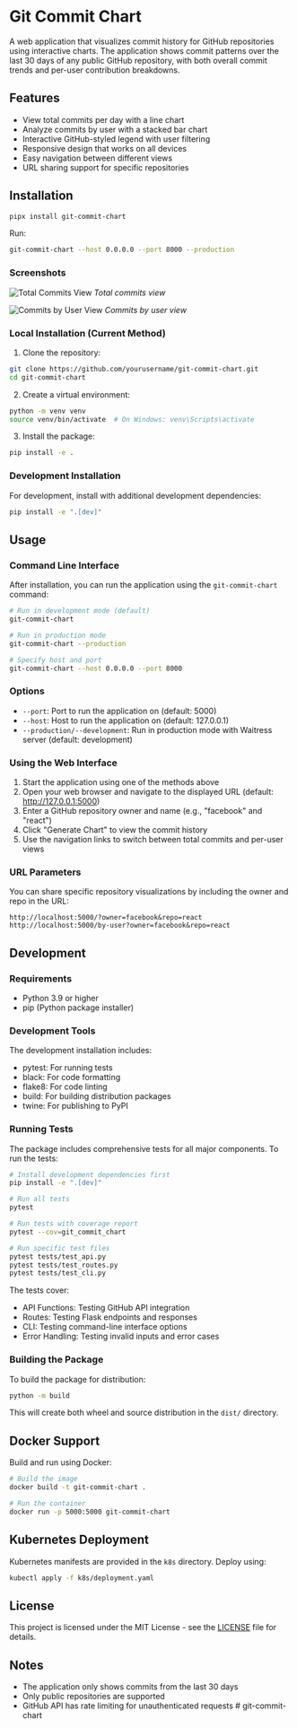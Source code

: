 # Git Commit Chart

A web application that visualizes commit history for GitHub repositories using interactive charts. The application shows commit patterns over the last 30 days of any public GitHub repository, with both overall commit trends and per-user contribution breakdowns.

## Features

- View total commits per day with a line chart
- Analyze commits by user with a stacked bar chart
- Interactive GitHub-styled legend with user filtering
- Responsive design that works on all devices
- Easy navigation between different views
- URL sharing support for specific repositories

## Installation

```sh
pipx install git-commit-chart
```

Run:
```sh
git-commit-chart --host 0.0.0.0 --port 8000 --production
```

### Screenshots

![Total Commits View](./screenshots/1.png)
*Total commits view*

![Commits by User View](./screenshots/2.png)
*Commits by user view*

### Local Installation (Current Method)

1. Clone the repository:
```bash
git clone https://github.com/yourusername/git-commit-chart.git
cd git-commit-chart
```

2. Create a virtual environment:
```bash
python -m venv venv
source venv/bin/activate  # On Windows: venv\Scripts\activate
```

3. Install the package:
```bash
pip install -e .
```

### Development Installation

For development, install with additional development dependencies:
```bash
pip install -e ".[dev]"
```

## Usage

### Command Line Interface

After installation, you can run the application using the `git-commit-chart` command:

```bash
# Run in development mode (default)
git-commit-chart

# Run in production mode
git-commit-chart --production

# Specify host and port
git-commit-chart --host 0.0.0.0 --port 8000
```

### Options

- `--port`: Port to run the application on (default: 5000)
- `--host`: Host to run the application on (default: 127.0.0.1)
- `--production/--development`: Run in production mode with Waitress server (default: development)

### Using the Web Interface

1. Start the application using one of the methods above
2. Open your web browser and navigate to the displayed URL (default: http://127.0.0.1:5000)
3. Enter a GitHub repository owner and name (e.g., "facebook" and "react")
4. Click "Generate Chart" to view the commit history
5. Use the navigation links to switch between total commits and per-user views

### URL Parameters

You can share specific repository visualizations by including the owner and repo in the URL:

```
http://localhost:5000/?owner=facebook&repo=react
http://localhost:5000/by-user?owner=facebook&repo=react
```

## Development

### Requirements

- Python 3.9 or higher
- pip (Python package installer)

### Development Tools

The development installation includes:
- pytest: For running tests
- black: For code formatting
- flake8: For code linting
- build: For building distribution packages
- twine: For publishing to PyPI

### Running Tests

The package includes comprehensive tests for all major components. To run the tests:

```bash
# Install development dependencies first
pip install -e ".[dev]"

# Run all tests
pytest

# Run tests with coverage report
pytest --cov=git_commit_chart

# Run specific test files
pytest tests/test_api.py
pytest tests/test_routes.py
pytest tests/test_cli.py
```

The tests cover:
- API Functions: Testing GitHub API integration
- Routes: Testing Flask endpoints and responses
- CLI: Testing command-line interface options
- Error Handling: Testing invalid inputs and error cases

### Building the Package

To build the package for distribution:
```bash
python -m build
```

This will create both wheel and source distribution in the `dist/` directory.

## Docker Support

Build and run using Docker:

```bash
# Build the image
docker build -t git-commit-chart .

# Run the container
docker run -p 5000:5000 git-commit-chart
```

## Kubernetes Deployment

Kubernetes manifests are provided in the `k8s` directory. Deploy using:

```bash
kubectl apply -f k8s/deployment.yaml
```

## License

This project is licensed under the MIT License - see the [LICENSE](LICENSE) file for details.

## Notes

- The application only shows commits from the last 30 days
- Only public repositories are supported
- GitHub API has rate limiting for unauthenticated requests # git-commit-chart
